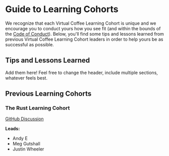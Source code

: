 # Guide to Learning Cohorts

We recognize that each Virtual Coffee Learning Cohort is unique and we encourage you to conduct yours how you see fit (and within the bounds of the [Code of Conduct](https://virtualcoffee.io/code-of-conduct)). Below, you'll find some tips and lessons learned from previous Virtual Coffee Learning Cohort leaders in order to help yours be as successful as possible.

## Tips and Lessons Learned

Add them here! Feel free to change the header, include multiple sections, whatever feels best.

## Previous Learning Cohorts

### The Rust Learning Cohort

[GitHub Discussion](https://github.com/orgs/Virtual-Coffee/discussions/1122)

**Leads:**

- Andy E
- Meg Gutshall
- Justin Wheeler
